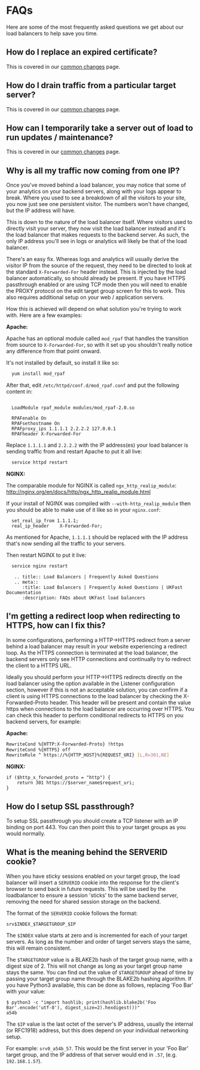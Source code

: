 # FAQs

Here are some of the most frequently asked questions we get about our load balancers to help save you time.

## How do I replace an expired certificate?

This is covered in our [common changes](common-changes.html#replacing-an-expired-ssl-certificate) page.

## How do I drain traffic from a particular target server?

This is covered in our [common changes](common-changes.html#drain-traffic-from-a-particular-target-server) page.

## How can I temporarily take a server out of load to run updates / maintenance?

This is covered in our [common changes](common-changes.html#temporarily-remove-a-target-server-from-behind-the-load-balancer) page.

## Why is all my traffic now coming from one IP?

Once you've moved behind a load balancer, you may notice that some of your analytics on your backend servers, along with your logs appear to break. Where you used to see a breakdown of all the visitors to your site, you now just see one persistent visitor. The numbers won't have changed, but the IP address will have.

This is down to the nature of the load balancer itself. Where visitors used to directly visit your server, they now visit the load balancer instead and it's the load balancer that makes requests to the backend server. As such, the only IP address you'll see in logs or analytics will likely be that of the load balancer.

There's an easy fix. Whereas logs and analytics will usually derive the visitor IP from the source of the request, they need to be directed to look at the standard `X-Forwarded-For` header instead. This is injected by the load balancer automatically, so should already be present. If you have HTTPS passthrough enabled or are using TCP mode then you will need to enable the PROXY protocol on the edit target group screen for this to work. This also requires additional setup on your web / application servers.

How this is achieved will depend on what solution you're trying to work with. Here are a few examples:

**Apache:**

Apache has an optional module called `mod_rpaf` that handles the transition from source to `X-Forwarded-For`, so with it set up you shouldn't really notice any difference from that point onward.

It's not installed by default, so install it like so:

```bash
  yum install mod_rpaf
```

After that, edit `/etc/httpd/conf.d/mod_rpaf.conf` and put the following content in:

```apacheconf

  LoadModule rpaf_module modules/mod_rpaf-2.0.so

  RPAFenable On
  RPAFsethostname On
  RPAFproxy_ips 1.1.1.1 2.2.2.2 127.0.0.1
  RPAFheader X-Forwarded-For
```

Replace `1.1.1.1` and `2.2.2.2` with the IP address(es) your load balancer is sending traffic from and restart Apache to put it all live:

```bash
  service httpd restart
```

**NGINX:**

The comparable module for NGINX is called `ngx_http_realip_module`: <http://nginx.org/en/docs/http/ngx_http_realip_module.html>

If your install of NGINX was compiled with `--with-http_realip_module` then you should be able to make use of it like so in your `nginx.conf`:

```nginx
  set_real_ip_from 1.1.1.1;
  real_ip_header    X-Forwarded-For;
```

As mentioned for Apache, `1.1.1.1` should be replaced with the IP address that's now sending all the traffic to your servers.

Then restart NGINX to put it live:

```bash
  service nginx restart
```

```eval_rst
   .. title:: Load Balancers | Frequently Asked Questions
   .. meta::
      :title: Load Balancers | Frequently Asked Questions | UKFast Documentation
      :description: FAQs about UKFast load balancers
```

## I'm getting a redirect loop when redirecting to HTTPS, how can I fix this?

In some configurations, performing a HTTP->HTTPS redirect from a server behind a load balancer may result in your website experiencing a redirect loop. As the HTTPS connection is terminated at the load balancer, the backend servers only see HTTP connections and continually try to redirect the client to a HTTPS URL.

Ideally you should perform your HTTP->HTTPS redirects directly on the load balancer using the option available in the Listener configuration section, however if this is not an acceptable solution, you can confirm if a client is using HTTPS connections to the load balancer by checking the X-Forwarded-Proto header. This header will be present and contain the value https when connections to the load balancer are occurring over HTTPS. You can check this header to perform conditional redirects to HTTPS on you backend servers, for example:

**Apache:**

```bash
RewriteCond %{HTTP:X-Forwarded-Proto} !https
RewriteCond %{HTTPS} off
RewriteRule ^ https://%{HTTP_HOST}%{REQUEST_URI} [L,R=301,NE]
```

**NGINX:**

```nginx
if ($http_x_forwarded_proto = "http") {
    return 301 https://$server_name$request_uri;
}
```

## How do I setup SSL passthrough?

To setup SSL passthrough you should create a TCP listener with an IP binding on port 443. You can then point this to your target groups as you would normally.

## What is the meaning behind the SERVERID cookie?

When you have sticky sessions enabled on your target group, the load balancer will insert a `SERVERID` cookie into the response for the client's browser to send back in future requests. This will be used by the loadbalancer to ensure a session 'sticks' to the same backend server, removing the need for shared session storage on the backend.

The format of the `SERVERID` cookie follows the format:

```none
srv$INDEX_$TARGETGROUP_$IP
```

The `$INDEX` value starts at zero and is incremented for each of your target servers. As long as the number and order of target servers stays the same, this will remain consistent.

The `$TARGETGROUP` value is a BLAKE2b hash of the target group name, with a digest size of 2. This will not change as long as your target group name stays the same. You can find out the value of `$TARGETGROUP` ahead of time by passing your target group name through the BLAKE2b hashing algorithm. If you have Python3 available, this can be done as follows, replacing 'Foo Bar' with your value:

```none
$ python3 -c "import hashlib; print(hashlib.blake2b('Foo Bar'.encode('utf-8'), digest_size=2).hexdigest())"
a54b
```

The `$IP` value is the last octet of the server's IP address, usually the internal (or RFC1918) address, but this does depend on your individual networking setup.

For example: `srv0_a54b_57`. This would be the first server in your 'Foo Bar' target group, and the IP address of that server would end in `.57`, (e.g. `192.168.1.57`).
